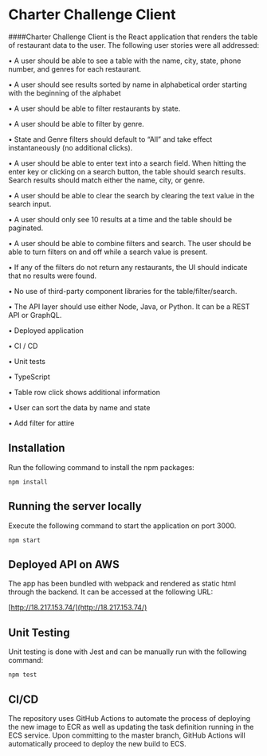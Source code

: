 

Charter Challenge Client
======================

####Charter Challenge Client is the React application that renders the table of restaurant data to the user.  The following user stories were all addressed:

• A user should be able to see a table with the name, city, state, phone number, and genres for each restaurant.

• A user should see results sorted by name in alphabetical order starting with the beginning of the alphabet

• A user should be able to filter restaurants by state.

• A user should be able to filter by genre.

• State and Genre filters should default to “All” and take effect instantaneously (no additional clicks).

• A user should be able to enter text into a search field. When hitting the enter key or clicking on a search
button, the table should search results. Search results should match either the name, city, or genre.

• A user should be able to clear the search by clearing the text value in the search input.

• A user should only see 10 results at a time and the table should be paginated.

• A user should be able to combine filters and search. The user should be able to turn filters on and off while a
search value is present.

• If any of the filters do not return any restaurants, the UI should indicate that no results were found.

• No use of third-party component libraries for the table/filter/search.

• The API layer should use either Node, Java, or Python. It can be a REST API or GraphQL.

• Deployed application

• CI / CD

• Unit tests

• TypeScript

• Table row click shows additional information

• User can sort the data by name and state

• Add filter for attire


## Installation 

Run the following command to install the npm packages:

`npm install`

## Running the server locally

Execute the following command to start the application on port 3000.

`npm start`

## Deployed API on AWS

The app has been bundled with webpack and rendered as static html through the backend.  It can be accessed at the following URL:

[http://18.217.153.74/](http://18.217.153.74/)

## Unit Testing

Unit testing is done with Jest and can be manually run with the following command:

`npm test`

## CI/CD

The repository uses GitHub Actions to automate the process of deploying the new image to ECR as well as updating the task definition running in the ECS service.  Upon committing to the master branch, GitHub Actions will automatically proceed to deploy the new build to ECS.

